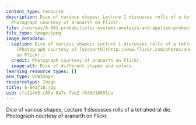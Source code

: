 ```yaml
---
content_type: resource
description: Dice of various shapes; Lecture 1 discusses rolls of a tetrahedral die.
  Photograph courtesy of aranarth on Flickr.
file: /courses/6-041-probabilistic-systems-analysis-and-applied-probability-fall-2010/cfc114d5c85a0a7c7be2f638d18851ca_6-041f10.jpg
file_type: image/jpeg
image_metadata:
  caption: Dice of various shapes; Lecture 1 discusses rolls of a tetrahedral die.
    (Photograph courtesy of [aranarth](http://www.flickr.com/photos/angelaypablo/954363228)
    on Flickr.)
  credit: Photograph courtesy of aranarth on Flickr.
  image-alt: Dice of different shapes and colors.
learning_resource_types: []
ocw_type: OCWImage
resourcetype: Image
title: 6-041f10.jpg
uid: cfc114d5-c85a-0a7c-7be2-f638d18851ca
---
```

Dice of various shapes; Lecture 1 discusses rolls of a tetrahedral die. Photograph courtesy of aranarth on Flickr.

